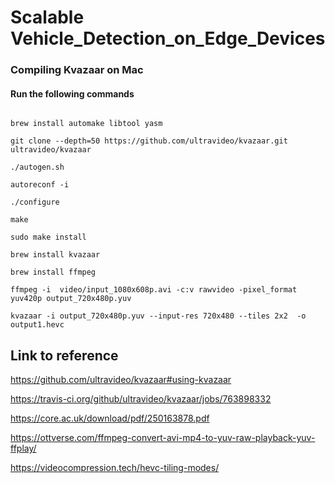 # Scalable Vehicle_Detection_on_Edge_Devices

### Compiling Kvazaar on Mac

#### Run the following commands


```

brew install automake libtool yasm

git clone --depth=50 https://github.com/ultravideo/kvazaar.git ultravideo/kvazaar

./autogen.sh

autoreconf -i

./configure

make 

sudo make install

brew install kvazaar

brew install ffmpeg

ffmpeg -i  video/input_1080x608p.avi -c:v rawvideo -pixel_format yuv420p output_720x480p.yuv

kvazaar -i output_720x480p.yuv --input-res 720x480 --tiles 2x2  -o output1.hevc

```

## Link to reference

https://github.com/ultravideo/kvazaar#using-kvazaar

https://travis-ci.org/github/ultravideo/kvazaar/jobs/763898332

https://core.ac.uk/download/pdf/250163878.pdf

https://ottverse.com/ffmpeg-convert-avi-mp4-to-yuv-raw-playback-yuv-ffplay/

https://videocompression.tech/hevc-tiling-modes/

